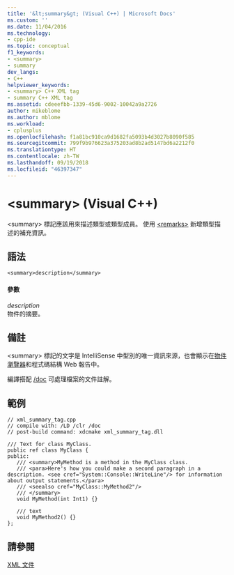 ```yaml
---
title: '&lt;summary&gt; (Visual C++) | Microsoft Docs'
ms.custom: ''
ms.date: 11/04/2016
ms.technology:
- cpp-ide
ms.topic: conceptual
f1_keywords:
- <summary>
- summary
dev_langs:
- C++
helpviewer_keywords:
- <summary> C++ XML tag
- summary C++ XML tag
ms.assetid: cdeeefbb-1339-45d6-9002-10042a9a2726
author: mikeblome
ms.author: mblome
ms.workload:
- cplusplus
ms.openlocfilehash: f1a81bc910ca9d1682fa5093b4d3027b8090f585
ms.sourcegitcommit: 799f9b976623a375203ad8b2ad5147bd6a2212f0
ms.translationtype: HT
ms.contentlocale: zh-TW
ms.lasthandoff: 09/19/2018
ms.locfileid: "46397347"
---
```

# <a name="ltsummarygt-visual-c"></a>&lt;summary&gt; (Visual C++)

\<summary> 標記應該用來描述類型或類型成員。 使用 [\<remarks>](../ide/remarks-visual-cpp.md) 新增類型描述的補充資訊。

## <a name="syntax"></a>語法

```
<summary>description</summary>
```

#### <a name="parameters"></a>參數

*description*<br/>
物件的摘要。

## <a name="remarks"></a>備註

\<summary> 標記的文字是 IntelliSense 中型別的唯一資訊來源，也會顯示在[物件瀏覽器](/visualstudio/ide/viewing-the-structure-of-code)和程式碼結構 Web 報告中。

編譯搭配 [/doc](../build/reference/doc-process-documentation-comments-c-cpp.md) 可處理檔案的文件註解。

## <a name="example"></a>範例

```
// xml_summary_tag.cpp
// compile with: /LD /clr /doc
// post-build command: xdcmake xml_summary_tag.dll

/// Text for class MyClass.
public ref class MyClass {
public:
   /// <summary>MyMethod is a method in the MyClass class.
   /// <para>Here's how you could make a second paragraph in a description. <see cref="System::Console::WriteLine"/> for information about output statements.</para>
   /// <seealso cref="MyClass::MyMethod2"/>
   /// </summary>
   void MyMethod(int Int1) {}

   /// text
   void MyMethod2() {}
};
```

## <a name="see-also"></a>請參閱

[XML 文件](../ide/xml-documentation-visual-cpp.md)